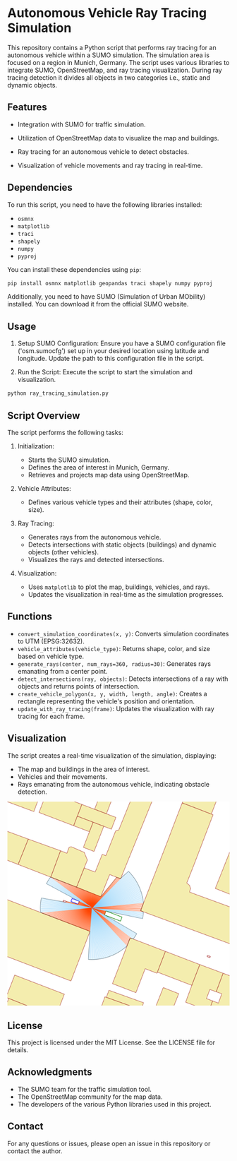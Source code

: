 # Autonomous Vehicle Ray Tracing Simulation
This repository contains a Python script that performs ray tracing for an autonomous vehicle within a SUMO simulation. The simulation area is focused on a region in Munich, Germany. The script uses various libraries to integrate SUMO, OpenStreetMap, and ray tracing visualization. During ray tracing detection it divides all objects in two categories i.e., static and dynamic objects.

## Features

- Integration with SUMO for traffic simulation.

- Utilization of OpenStreetMap data to visualize the map and buildings.

- Ray tracing for an autonomous vehicle to detect obstacles.

- Visualization of vehicle movements and ray tracing in real-time.

## Dependencies

To run this script, you need to have the following libraries installed:

- `osmnx`
- `matplotlib`
- `traci`
- `shapely`
- `numpy`
- `pyproj`

You can install these dependencies using `pip`:

```sh
pip install osmnx matplotlib geopandas traci shapely numpy pyproj
```
Additionally, you need to have SUMO (Simulation of Urban MObility) installed. You can download it from the official SUMO website.

## Usage

1. Setup SUMO Configuration: Ensure you have a SUMO configuration file ('osm.sumocfg') set up in your desired location using latitude and longitude. Update the path to this configuration file in the script.

2. Run the Script: Execute the script to start the simulation and visualization.

```sh
python ray_tracing_simulation.py
```
## Script Overview

The script performs the following tasks:
1. Initialization:

   -  Starts the SUMO simulation.
   -  Defines the area of interest in Munich, Germany.
   -  Retrieves and projects map data using OpenStreetMap.
    
2. Vehicle Attributes:

   -  Defines various vehicle types and their attributes (shape, color, size).

3. Ray Tracing:

   -  Generates rays from the autonomous vehicle.
   -  Detects intersections with static objects (buildings) and dynamic objects (other vehicles).
   -  Visualizes the rays and detected intersections.

4. Visualization:

   -  Uses `matplotlib` to plot the map, buildings, vehicles, and rays.
   -  Updates the visualization in real-time as the simulation progresses.

## Functions

 - `convert_simulation_coordinates(x, y)`: Converts simulation coordinates to UTM (EPSG:32632).
 - `vehicle_attributes(vehicle_type)`: Returns shape, color, and size based on vehicle type.
 - `generate_rays(center, num_rays=360, radius=30)`: Generates rays emanating from a center point.
 - `detect_intersections(ray, objects)`: Detects intersections of a ray with objects and returns points of intersection.
 - `create_vehicle_polygon(x, y, width, length, angle)`: Creates a rectangle representing the vehicle's position and orientation.
 - `update_with_ray_tracing(frame)`: Updates the visualization with ray tracing for each frame.
   
## Visualization

The script creates a real-time visualization of the simulation, displaying:

 - The map and buildings in the area of interest.
 - Vehicles and their movements.
 - Rays emanating from the autonomous vehicle, indicating obstacle detection.
   
![Visualization with first intersection](https://github.com/Soumya1496/AV-Perception-modelling-using-SUMO-Python/blob/main/frame_0187.png)


## License

This project is licensed under the MIT License. See the LICENSE file for details.

## Acknowledgments

 - The SUMO team for the traffic simulation tool.
 - The OpenStreetMap community for the map data.
 - The developers of the various Python libraries used in this project.

## Contact

For any questions or issues, please open an issue in this repository or contact the author.




